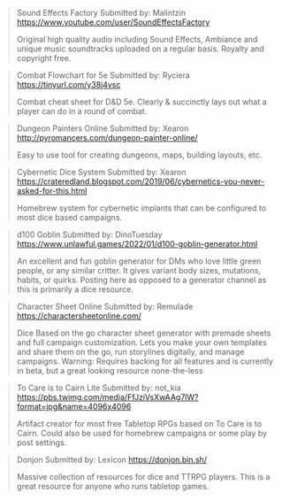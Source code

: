 > Sound Effects Factory
> Submitted by: Malintzin 
> <https://www.youtube.com/user/SoundEffectsFactory>
> 
> Original high quality audio including Sound Effects, Ambiance and unique music soundtracks uploaded on a regular basis. Royalty and copyright free.

> Combat Flowchart for 5e
> Submitted by: Ryciera 
> <https://tinyurl.com/y38j4vsc>
> 
> Combat cheat sheet for D&D 5e. Clearly & succinctly lays out what a player can do in a round of combat.

> Dungeon Painters Online
> Submitted by: Xearon
> <http://pyromancers.com/dungeon-painter-online/>
> 
> Easy to use tool for creating dungeons, maps, building layouts, etc.

> Cybernetic Dice System
> Submitted by: Xearon 
> <https://crateredland.blogspot.com/2019/06/cybernetics-you-never-asked-for-this.html>
> 
> Homebrew system for cybernetic implants that can be configured to most dice based campaigns.

> d100 Goblin
> Submitted by: DinoTuesday
> <https://www.unlawful.games/2022/01/d100-goblin-generator.html>
> 
> An excellent and fun goblin generator for DMs who love little green people, or any similar critter.  It gives variant body sizes, mutations, habits, or quirks. Posting here as opposed to a generator channel as this is primarily a dice resource.

> Character Sheet Online
> Submitted by: Remulade
> <https://charactersheetonline.com/>
> 
> Dice Based on the go character sheet generator with premade sheets and full campaign customization. Lets you make your own templates and share them on the go, run storylines digitally, and manage campaigns. Warning: Requires backing for all features and is currently in beta, but a great looking resource none-the-less

> To Care is to Cairn Lite
> Submitted by: not_kia
> <https://pbs.twimg.com/media/FfJziVsXwAAg7lW?format=jpg&name=4096x4096>
> 
> Artifact creator for most free Tabletop RPGs based on To Care is to Cairn. Could also be used for homebrew campaigns or some play by post settings. 

> Donjon
> Submitted by: Lexicon
> <https://donjon.bin.sh/>
> 
> Massive collection of resources for dice and TTRPG players. This is a great resource for anyone who runs tabletop games.
